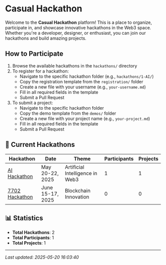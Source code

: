 # Casual Hackathon

Welcome to the **Casual Hackathon** platform! This is a place to organize, participate in, and showcase innovative hackathons in the Web3 space. Whether you're a developer, designer, or enthusiast, you can join our hackathons and build amazing projects.

## How to Participate

1. Browse the available hackathons in the `hackathons/` directory
2. To register for a hackathon:
   - Navigate to the specific hackathon folder (e.g., `hackathons/1-AI/`)
   - Copy the registration template from the `registration/` folder
   - Create a new file with your username (e.g., `your-username.md`)
   - Fill in all required fields in the template
   - Submit a Pull Request
3. To submit a project:
   - Navigate to the specific hackathon folder
   - Copy the demo template from the `demos/` folder
   - Create a new file with your project name (e.g., `your-project.md`)
   - Fill in all required fields in the template
   - Submit a Pull Request

## 🚀 Current Hackathons

| Hackathon | Date | Theme | Participants | Projects |
| --------- | ---- | ----- | ------------ | -------- |
| [AI Hackathon](hackathons/1-AI/README.md) | May 20-22, 2025 | Artificial Intelligence in Web3 | 1 | 1 |
| [7702 Hackathon](hackathons/2-7702/README.md) | June 15-17, 2025 | Blockchain Innovation | 0 | 0 |


## 📊 Statistics

- **Total Hackathons**: 2
- **Total Participants**: 1
- **Total Projects**: 1

---

*Last updated: 2025-05-20 16:03:40*
